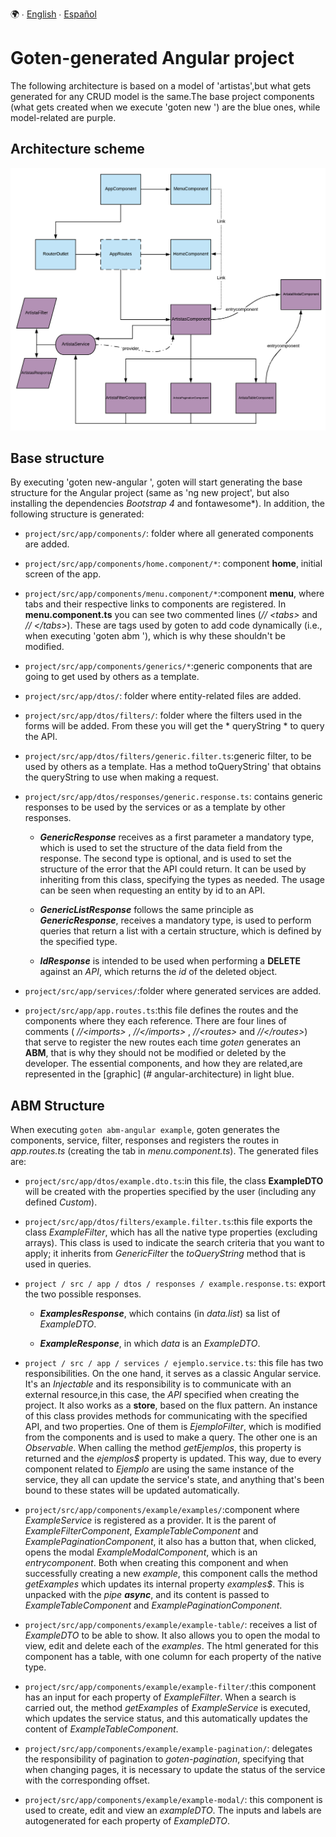 🌍 ∙ [English](angular.md) ∙ [Español](angular-es.md)

# Goten-generated Angular project

The following architecture is based on a model of 'artistas',but what gets generated for any CRUD model is the same.The base project components (what gets created when we execute 'goten new <projectName>') are the blue ones, while model-related are purple.

## Architecture scheme <a name="angular-architecture"> </a>
![angular-architecture](./angular-architecture.png)

## Base structure

By executing 'goten new-angular <projectName>', goten will start generating the base structure for the Angular project (same as 'ng new project', but also installing the dependencies *Bootstrap 4* and fontawesome*). In addition, the following structure is generated:

- `project/src/app/components/`: folder where all generated components are added.
- `project/src/app/components/home.component/*`: component **home**, initial screen of the app.
- `project/src/app/components/menu.component/*`:component **menu**, where tabs and their respective links to components are registered. In **menu.component.ts** you can see two commented lines (*// \<tabs>* and *// \</tabs>*). These are tags used by goten to add code dynamically (i.e., when executing 'goten abm <modelName>'), which is why these shouldn't be modified.
- `project/src/app/components/generics/*`:generic components that are going to get used by others as a template.
- `project/src/app/dtos/`: folder where entity-related files are added.
- `project/src/app/dtos/filters/`: folder where the filters used in the forms will be added. From these you will get the * queryString * to query the API.
- `project/src/app/dtos/filters/generic.filter.ts`:generic filter, to be used by others as a template. Has a method toQueryString' that obtains the queryString to use when making a request.
- `project/src/app/dtos/responses/generic.response.ts`: contains generic responses to be used by the services or as a template by other responses.

    - ***GenericResponse*** receives as a first parameter a mandatory type, which is used to set the structure of the data field from the response. The second type is optional, and is used to set the structure of the error that the API could return. It can be used by inheriting from this class, specifying the types as needed. The usage can be seen when requesting an entity by id to an API.

    - ***GenericListResponse*** follows the same principle as ***GenericResponse***, receives a mandatory type, is used to perform queries that return a list with a certain structure, which is defined by the specified type.

    - ***IdResponse*** is intended to be used when performing a **DELETE** against an *API*, which returns the *id* of the deleted object.

- `project/src/app/services/`:folder where generated services are added.
- `project/src/app/app.routes.ts`:this file defines the routes and the components where they each reference. There are four lines of comments ( *//\<imports>* , *//\</imports>* , *//\<routes>* and *//\</routes>*) that serve to register the new routes each time *goten* generates an **ABM**, that is why they should not be modified or deleted by the developer.
The essential components, and how they are related,are represented in the [graphic] (# angular-architecture) in light blue.

## ABM Structure 

When executing `goten abm-angular example`, goten generates the components, service, filter, responses and registers the routes in *app.routes.ts* (creating the tab in *menu.component.ts*). The generated files are:

- `project/src/app/dtos/example.dto.ts`:in this file, the class **ExampleDTO** will be created with the properties specified by the user (including any defined *Custom*).
- `project/src/app/dtos/filters/example.filter.ts`:this file exports the class *ExampleFilter*, which has all the native type properties (excluding arrays). This class is used to indicate the search criteria that you want to apply; it inherits from *GenericFilter* the *toQueryString* method that is used in queries.
- `project / src / app / dtos / responses / example.response.ts`: export the two possible responses.

    - ***ExamplesResponse***, which contains (in *data.list*) sa list of *ExampleDTO*.

    - ***ExampleResponse***, in which *data* is an *ExampleDTO*.

- `project / src / app / services / ejemplo.service.ts`: this file has two responsibilities.
On the one hand, it serves as a classic Angular service. It's an *Injectable* and its responsibility is to communicate with an external resource,in this case, the *API* specified when creating the project.
It also works as a **store**, based on the flux pattern. An instance of this class provides methods for communicating with the specified API, and two properties. One of them is *EjemploFilter*, which is modified from the components and is used to make a query. The other one is an *Observable*. When calling the method *getEjemplos*, this property is returned and the *ejemplos$* property is updated.
This way, due to every component related to *Ejemplo* are using the same instance of the service, they all can update the service's state, and anything that's been bound to these states will be updated automatically.
- `project/src/app/components/example/examples/`:component where *ExampleService* is registered as a provider.
It is the parent of *ExampleFilterComponent*,  *ExampleTableComponent* and *ExamplePaginationComponent*, it also has a button that, when clicked, opens the modal *ExampleModalComponent*, which is an *entrycomponent*. Both when creating this component and when successfully creating a new *example*, this component calls the method *getExamples* which updates its internal property *examples$*. This is unpacked with the *pipe* ***async***, and its content is passed to *ExampleTableComponent* and *ExamplePaginationComponent*.
- `project/src/app/components/example/example-table/`: receives a list of *ExampleDTO* to be able to show. It also allows you to open the modal to view, edit and delete each of the *examples*. The html generated for this component has a table, with one column for each property of the native type.
- `project/src/app/components/example/example-filter/`:this component has an input for each property of *ExampleFilter*. When a search is carried out, the method *getExamples* of *ExampleService* is executed, which updates the service status, and this automatically updates the content of *ExampleTableComponent*.
- `project/src/app/components/example/example-pagination/`: delegates the responsibility of pagination to *goten-pagination*, specifying that when changing pages, it is necessary to update the status of the service with the corresponding offset.
- `project/src/app/components/example/example-modal/`: this component is used to create, edit and view an *exampleDTO*. The inputs and labels are autogenerated for each property of *ExampleDTO*.